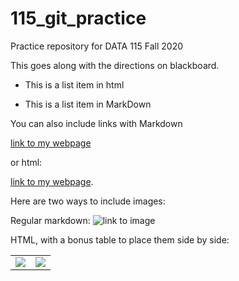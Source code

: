 # 115_git_practice
Practice repository for DATA 115 Fall 2020

This goes along with the directions on blackboard.

<ul> 
  <li> This is a list item in html</li>
  </ul>
  
  * This is a list item in MarkDown
  
  You can also include links with Markdown
  
  [link to my webpage](http://math.wsu.edu/faculty/ddeford/)
  
  or html: 
  
  <a href="http://math.wsu.edu/faculty/ddeford/"> link to my webpage</a>.

  
  
  Here are two ways to include images: 
  
  Regular markdown: 
  ![link to image](https://raw.githubusercontent.com/drdeford/115_git_practice/master/shark2.png)

HTML, with a bonus table to place them side by side: 

<table>
  <tr><td>
<img src="https://raw.githubusercontent.com/drdeford/115_git_practice/master/shark_image.png">
    </td>
    <td>
      <img src="https://raw.githubusercontent.com/drdeford/115_git_practice/master/shark2.png">
    </td>
  </tr>
  </table>





